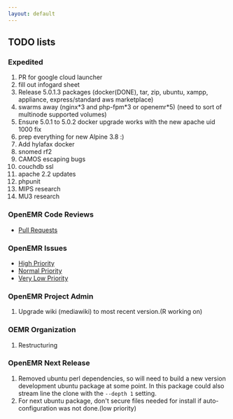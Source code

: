 ```yaml
---
layout: default
---
```

## TODO lists

### Expedited
1. PR for google cloud launcher
1. fill out infogard sheet
1. Release 5.0.1.3 packages (docker(DONE), tar, zip, ubuntu, xampp, appliance, express/standard aws marketplace)
1. swarms away (nginx\*3 and php-fpm\*3 or openemr\*5) (need to sort of multinode supported volumes)
1. Ensure 5.0.1 to 5.0.2 docker upgrade works with the new apache uid 1000 fix
1. prep everything for new Alpine 3.8 :)
1. Add hylafax docker
1. snomed rf2
1. CAMOS escaping bugs
1. couchdb ssl
1. apache 2.2 updates
1. phpunit
1. MIPS research
1. MU3 research


### OpenEMR Code Reviews
* [Pull Requests](https://github.com/openemr/openemr/pulls)

### OpenEMR Issues
* [High Priority](https://github.com/openemr/openemr/milestone/2)
* [Normal Priority](https://github.com/openemr/openemr/milestone/4)
* [Very Low Priority](https://github.com/openemr/openemr/milestone/5)

### OpenEMR Project Admin
1. Upgrade wiki (mediawiki) to most recent version.(R working on)

### OEMR Organization
1. Restructuring

### OpenEMR Next Release
1. Removed ubuntu perl dependencies, so will need to build a new version development ubuntu package at some point. In this package could also stream line the clone with the `--depth 1` setting.
1. For next ubuntu package, don't secure files needed for install if auto-configuration was not done.(low priority)
